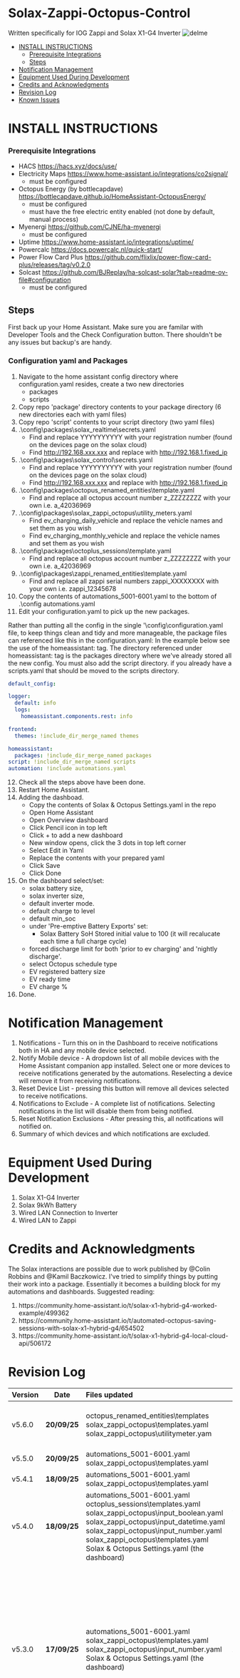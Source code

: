 # Solax-Zappi-Octopus-Control
Written specifically for IOG Zappi and Solax X1-G4 Inverter
![delme](https://github.com/user-attachments/assets/c2eb91f9-8c83-4f31-8a76-75df950f1d05)


* [INSTALL INSTRUCTIONS](#install-instructions)
	* [Prerequisite Integrations](#prerequisite-integrations)
	* [Steps](#steps)
* [Notification Management](#notification-management)
* [Equipment Used During Development](#equipment-used-during-development)
* [Credits and Acknowledgments](#credits-and-acknowledgments)
* [Revision Log](#revision-log)
* [Known Issues](#known-issues)
 
# INSTALL INSTRUCTIONS

### Prerequisite Integrations
* HACS https://hacs.xyz/docs/use/
* Electricity Maps https://www.home-assistant.io/integrations/co2signal/
    - must be configured
* Octopus Energy (by bottlecapdave) https://bottlecapdave.github.io/HomeAssistant-OctopusEnergy/
    - must be configured
    - must have the free electric entity enabled (not done by default, manual process)
* Myenergi https://github.com/CJNE/ha-myenergi
    - must be configured
* Uptime https://www.home-assistant.io/integrations/uptime/
* Powercalc https://docs.powercalc.nl/quick-start/
* Power Flow Card Plus https://github.com/flixlix/power-flow-card-plus/releases/tag/v0.2.0
* Solcast https://github.com/BJReplay/ha-solcast-solar?tab=readme-ov-file#configuration
    - must be configured

## Steps
First back up your Home Assistant. Make sure you are familar with Developer Tools and the Check Configuration button. There shouldn't be any issues but backup's are handy.

### Configuration yaml and Packages

1. Navigate to the home assistant config directory where configuration.yaml resides, create a two new directories
   - packages
   - scripts
2. Copy repo 'package' directory contents to your package directory (6 new directories each with yaml files)
3. Copy repo 'script' contents to your script directory (two yaml files)
4. .\config\packages\solax_realtime\secrets.yaml
     - Find and replace YYYYYYYYYY with your registration number (found on the devices page on the solax cloud)
     - Find http://192.168.xxx.xxx and replace with http://192.168.1.fixed_ip
5. .\config\packages\solax_control\secrets.yaml
     - Find and replace YYYYYYYYYY with your registration number (found on the devices page on the solax cloud)
     - Find http://192.168.xxx.xxx and replace with http://192.168.1.fixed_ip
6. .\config\packages\octopus_renamed_entities\template.yaml
     - Find and replace all octopus account number z_ZZZZZZZZ with your own i.e. a_42036969
7. .\config\packages\solax_zappi_octopus\utility_meters.yaml
    - Find ev_charging_daily_vehicle and replace the vehicle names and set them as you wish
    - Find ev_charging_monthly_vehicle and replace the vehicle names and set them as you wish
8. .\config\packages\octoplus_sessions\template.yaml
    - Find and replace all octopus account number z_ZZZZZZZZ with your own i.e. a_42036969
9. .\config\packages\zappi_renamed_entities\template.yaml
    - Find and replace all zappi serial numbers zappi_XXXXXXXX with your own i.e. zappi_12345678
10. Copy the contents of automations_5001-6001.yaml to the bottom of .\config automations.yaml
11. Edit your configuration.yaml to pick up the new packages.

Rather than putting all the config in the single '\config\configuration.yaml file, to keep things clean and tidy and more manageable, the package files can referenced like this in the configuration.yaml:
In the example below see the use of the homeassistant: tag. The directory referenced under homeassistant: tag is the packages directory where we've already stored all the new config. You must also add the script directory. if you already have a scripts.yaml that should be moved to the scripts directory.

```yaml
default_config:

logger:
  default: info
  logs:
    homeassistant.components.rest: info

frontend:
  themes: !include_dir_merge_named themes

homeassistant:
  packages: !include_dir_merge_named packages
script: !include_dir_merge_named scripts  
automation: !include automations.yaml
```
12. Check all the steps above have been done.
13. Restart Home Assistant.
14. Adding the dashboad.
    - Copy the contents of Solax & Octopus Settings.yaml in the repo
    - Open Home Assistant
    - Open Overview dashboard
    - Click Pencil icon in top left
    - Click + to add a new dashboard
    - New window opens, click the 3 dots in top left corner
    - Select Edit in Yaml
    - Replace the contents with your prepared yaml
    - Click Save
    - Click Done
15. On the dashboard select/set:
    - solax battery size,
    - solax inverter size,
    - default inverter mode.
    - default charge to level
    - default min_soc
    - under 'Pre-emptive Battery Exports' set: 
        - Solax Battery SoH Stored initial value to 100 (it will recalucate each time a full charge cycle)
    - forced discharge limit for both 'prior to ev charging' and 'nightly discharge'.
    - select Octopus schedule type
    - EV registered battery size
    - EV ready time
    - EV charge %
16. Done.

# Notification Management

<ol start=1>
	<li>Notifications - Turn this on in the Dashboard to receive notifications both in HA and any mobile device selected.</li>
	<li>Notify Mobile device - A dropdown list of all mobile devices with the Home Assistant companion app installed. Select one or more devices to receive notifications generated by the automations. Reselecting a device will remove it from receiving notifications.</li>
	<li>Reset Device List - pressing this button will remove all devices selected to receive notifications. </li>
	<li>Notifications to Exclude - A complete list of notifications. Selecting notifications in the list will disable them from being notified. </li>
	<li>Reset Notification Exclusions - After pressing this, all notifications will notified on.</li>
	<li>Summary of which devices and which notifications are excluded.</li>
</ol>

# Equipment Used During Development
<ol>
<li>Solax X1-G4 Inverter</li>
<li>Solax 9kWh Battery</li>
<li>Wired LAN Connection to Inverter</li>
<li>Wired LAN to Zappi</li>
</ol>

# Credits and Acknowledgments
The Solax interactions are possible due to work published by @Colin Robbins and @Kamil Baczkowicz. I've tried to simplify things by putting their work into a package. Essentially it becomes a building block for my automations and dashboards. Suggested reading: 
<ol>
<li>https://community.home-assistant.io/t/solax-x1-hybrid-g4-worked-example/499362
</li>
<li>https://community.home-assistant.io/t/automated-octopus-saving-sessions-with-solax-x1-hybrid-g4/654502
</li>
<li>https://community.home-assistant.io/t/solax-x1-hybrid-g4-local-cloud-api/506172
</li>
</ol>

# Revision Log
| Version | Date | Files updated |Description |
|:------|:--------:|:------|:------|
| v5.6.0|**20/09/25**|octopus_renamed_entities\templates <br>solax_zappi_octopus\templates.yaml <br>solax_zappi_octopus\utilitymeter.yam| Duplicting attributes for octopus dispatch sensor so easier to install, also removed dependancy on zappi serial number in utility meter |
| v5.5.0|**20/09/25**|automations_5001-6001.yaml <br>solax_zappi_octopus\templates.yaml| Improved pre emptive discharges|
| v5.4.1|**18/09/25**|automations_5001-6001.yaml <br>solax_zappi_octopus\templates.yaml| bug fixes missing from previous release|
| v5.4.0|**18/09/25** |automations_5001-6001.yaml <br> octoplus_sessions\templates.yaml <br> solax_zappi_octopus\input_boolean.yaml <br> solax_zappi_octopus\input_datetime.yaml <br> solax_zappi_octopus\input_number.yaml <br> solax_zappi_octopus\templates.yaml <br> Solax & Octopus Settings.yaml (the dashboard)| Added Daily Exporting for when EV is disconnected. Supports pre-emptive discharge so you can aim for a SoC to reach at a specific time|
| v5.3.0| **17/09/25** | automations_5001-6001.yaml <br> solax_zappi_octopus\templates.yaml <br> solax_zappi_octopus\input_number.yaml <br> Solax & Octopus Settings.yaml (the dashboard) | Introducing safe switching of octopus_intelligent_smart_charge. Sometimes the API fails when kraken endpoits are unreachable. This is an attempt to trap and notify if this happens. <br> Fixed bug with solax_local_battery_in_from_solar sensor <br> Added  Battery true capacity based on grid stored/theoretical stored = Capacity SoH. This refines predictions of time to discharge before charging EV and discharging battery before 23:30. To get the calculation to work you must charge from 10 -100% periodicallly <br> Dashboard tweak|
| v5.2.0| **15/09/25** | automations_5001-6001.yaml <br> octoplus_sessions\templates.yaml| Corrected Typo in octoplus sessions that may effect end time not being used correctly <br> Ajusted 6001 to end 2 min charging early to make sure dispatch qits on time|
| v5.1.1| **14/09/25** | automations_5001-6001.yaml|Fixed bug in Free Electric notification where end time was announced as start time|
| v5.1.0| **13/09/25**| solax_additions deleted <br> solax_realtime added <br> solax_zappi_octopus has new files | solax_additions deleted and replaced with solax_realtime <br> anything that was in solax additions that wasn't to do with realtime data is moved to solax_zappi_octopus|
| v5.0.1| **12/09/25**| solax_zappi_octopus\input_number.yaml <br>solax_zappi_octopus\templates.yaml <br> Solax & Octopus Settings.yaml (the dashboard)|  Added a configurable export margin delta for when preemptive discharges under estimate<br> Fixed an issue where an EV may not get fully charged if it's plugged in after the pre export battery time |
| v5.0  | **12/09/25**| All | Major refactor |

# Known Issues
- fixed ~~in Automation 5001 Option 3, there is a known issue which I plan to fix soon where if the EV is connected after the predicted EV start time and the option is set to discharge the house battery you may not get the full EV charge.~~

